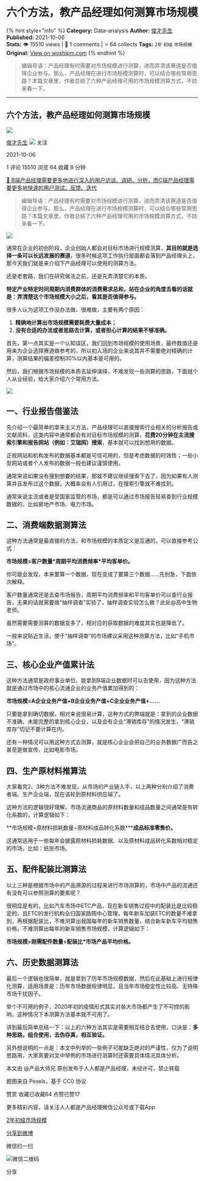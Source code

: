 # 六个方法，教产品经理如何测算市场规模
{% hint style="info" %}
**Category:** Data-analysis
**Author:** [俊才先生](https://www.woshipm.com/u/1167305)
**Published:** 2021-10-06  
**Stats:** 👁️ 15510 views | 💬 1 comments | ⭐ 64 collects
**Tags:** `2年` `初级` `市场规模`
**Original:** [View on woshipm.com](https://www.woshipm.com/data-analysis/5164018.html)
{% endhint %}
> 编辑导语：产品经理有时需要对市场规模进行测算，进而弄清该赛道是否值得企业参与。那么，产品经理在进行市场规模测算时，可以结合哪些常用思路？本篇文章里，作者总结了六种产品经理可用的市场规模测算方式，不妨来看一下。

---

## 六个方法，教产品经理如何测算市场规模

[![](https://static.woshipm.com/view/woshipm_api_def_20230422201650_6294.jpg?imageView2/1/w/72/h/72/q/100)](https://www.woshipm.com/u/1167305)

[俊才先生](https://www.woshipm.com/u/1167305) ![](https://static.woshipm.com/tag/1101_1@2x.png) 关注

2021-10-06

1 评论 15510 浏览 64 收藏 8 分钟

[🔗 B端产品经理需要更多地进行深入的用户访谈、调研、分析，而C端产品经理需要更多地快速的用户测试、反馈、迭代](https://ke.qidianla.com/courses/bcpm)

> 编辑导语：产品经理有时需要对市场规模进行测算，进而弄清该赛道是否值得企业参与。那么，产品经理在进行市场规模测算时，可以结合哪些常用思路？本篇文章里，作者总结了六种产品经理可用的市场规模测算方式，不妨来看一下。

![](https://image.woshipm.com/wp-files/2021/10/nFMapMryjpMfzx8pXMpB.jpg)

通常在企业的初创阶段，企业创始人都会对目标市场进行规模测算，**其目的就是选择一条可以长远发展的赛道**，很多时候这项工作执行层面都会落到产品经理头上，那今天我们就是来介绍下产品经理可以使用的测算方法。

还是老套路，我们在研究做法之前，还是先弄清楚它的本质。

**特定产业特定时间周期内消费群体的消费需求总和，站在企业的角度去看的话就是：弄清楚这个市场规模大小之后，看其是否值得参与。**

很多人认为这项工作没办法做、很难做，主要有两个原因：

1.  **精确地计算出市场规模需要耗费大量成本；**
2.  **没有合适的办法或者思路去计算，或者担心计算的结果不够准确。**

首先，第一点其实是一个认知误区，我们回到市场规模的使用场景，最终数值还是用来为企业选择赛道做参考的，所以初入场的企业来说其并不需要绝对精确的计算，测算结果的偏差控制30%以内基本是可用的。

然后，我们根据市场规模的本质去延伸演绎，不难发现一些测算的思路，下面就个人从业经验，给大家介绍六个常用方法。

![](https://image.woshipm.com/wp-files/2021/10/VyTxH4cikpY3rDl9geXl.jpg)

## 一、行业报告借鉴法

先介绍一个最简单的拿来主义方法，产品经理可以直接搜索行业相关的分析报告或文献资料，这类内容中通常都会有对目标市场规模的测算，**花费****20****分钟在主流搜索引擎和报告网站（例如：艾瑞网）搜索**，基本就可以找到想用的数据。

正规网站和机构发布的数据基本都是可信可用的，但是考虑数据的时效性；一些小型网站或者个人发布的数据一般也建议谨慎使用。

通常来说如果没有搜到想要的结果，那就不建议继续搜索下去了，因为如果有人测算并且发布过这个数据，大概率会有人引用过，在搜索引擎就不难找到。

通常来说主流或者是受国家监管的市场，都是可以通过市场报告轻易查到行业规模数据的，比如房地产市场、电力市场。

## 二、消费端数据测算法

这种方法通常是最直接的方法，和市场规模的本质定义是互通的，可以直接参考公式：

**市场规模=客户数量\*周期平均消费频率\*平均客单价。**

你可能会发现，本来要算一个数据，现在变成了要算三个数据……先别急，下面依次解释。

客户数量通常还是去查市场报告，周期平均消费频率和平均客单价可以查行业报告，无果的话就需要做“抽样调查”实验了，抽样调查实验怎么做？此处@高中生物老师。

虽然需要需要测算的数据变多了，相对应的获取数据的难度其实也是降低了。

一般来说贴近生活，便于“抽样调查”的市场建议采用这种测算方法，比如“手机市场”。

## 三、核心企业产值累计法

这种方法通常是政府事业单位、能拿到B端企业数据时可以去使用，因为这种方法就是通过市场中的核心流通企业的业务产值累加得到的：

**市场规模=A企业业务产值+B企业业务产值+C企业业务产值+……**

只要能拿到确切数据，相对来说很易计算，这种方式的弊端就是：拿到的企业数据不准确、未能完整的拿到核心企业，以及会有企业“滞销库存”的情况发生，“滞销库存”切记不要计算在内。

还有一种情况可以用这种方式去测算，就是核心企业会把自己的业务数据广而告之甚至是做宣传，比如电影市场。

## 四、生产原材料推算法

大家看完2、3种方法不难发现，从市场的产业链入手，以上两种分别介绍了消费者端、生产企业端，现在该轮到原材料供应端了。

这种方法的逻辑很好理解，市场流通商品的原材料数量和成品数量之间通常是有转化系数的，计算逻辑如下：

**市场规模=原材料损耗数量÷原材料成品转化系数\*****成品标准零售价。** 

这通常适用于一些每年会披露原材料损耗数据、以及原材料成品转化系数相对稳定的市场，比如：纸张市场。

## 五、配件配装比测算法

以上三种是根据市场中的产品溯源的过程来进行市场测算的，市场中产品的流通还有没有可以参照测算的要素呢？

很明显是有的，比如汽车市场中ETC产品，现在新车销售过程中的配装比是比较稳定的，且ETC的发行机构全归国家路网中心管理，每年新车加装ETC的数量不难拿到，再根据配装比，不难测算出我国每年的新车销售数量，结合新车新车平均销售价格，不难测算出每年的新车销售市场规模，计算逻辑如下：

**市场规模=刚需配件数量÷配装比\*市场产品平均价格。**

## 六、历史数据测算法

最后一个逻辑也很简单，就是拿到了历年市场规模数据，然后在此基础上进行规律化测算，适用场景是：历年市场数据规律明显，且当年市场稳定性比较高、无特殊市场干扰因子。

举个不可用的例子，2020年初的疫情形式其实对各大市场都产生了不可控的影响，这种情况下本测算方法基本就不可用了。

讲到最后简单总结一下：以上的六种方法其实是需要相互结合去使用，口诀是：**多种思路，组合使用，去伪存真，相互验证。**

另外想说明的一点是：本文中列举的一些例子可能缺乏绝对的严谨性，仅为了说明思路用，大家真要对文中举例的市场进行测算时还需要具体情况具体分析。

本文由 @产品大师兄 原创发布于人人都是产品经理，未经许可，禁止转载

题图来自 Pexels，基于 CC0 协议

赞赏 收藏已收藏64 点赞已赞17

更多精彩内容，请关注人人都是产品经理微信公众号或下载App

[2年](https://www.woshipm.com/tag/2%e5%b9%b4)[初级](https://www.woshipm.com/tag/%e5%88%9d%e7%ba%a7)[市场规模](https://www.woshipm.com/tag/%e5%b8%82%e5%9c%ba%e8%a7%84%e6%a8%a1)

[分享到微博](https://service.weibo.com/share/share.php?appkey=2775287854&title=六个方法，教产品经理如何测算市场规模&url=https://www.woshipm.com/data-analysis/5164018.html&pic=https://image.woshipm.com/wp-files/2021/10/nFMapMryjpMfzx8pXMpB.jpg)

微信扫一扫

![微信二维码](https://api.pwmqr.com/qrcode/create/?url=https://www.woshipm.com/data-analysis/5164018.html)

分享